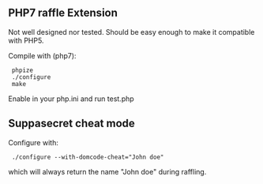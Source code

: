 PHP7 raffle Extension
---------------------

Not well designed nor tested. Should be easy enough to make it compatible with PHP5.

Compile with (php7):

     phpize
     ./configure
     make

Enable in your php.ini and run test.php



Suppasecret cheat mode
----------------------

Configure with:

     ./configure --with-domcode-cheat="John doe"

which will always return the name "John doe" during raffling.
